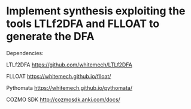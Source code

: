 # Implement synthesis exploiting the tools LTLf2DFA  and  FLLOAT  to  generate the DFA 

Dependencies:

LTLf2DFA
https://github.com/whitemech/LTLf2DFA 

FLLOAT
https://whitemech.github.io/flloat/

Pythomata
https://whitemech.github.io/pythomata/

COZMO SDK
http://cozmosdk.anki.com/docs/ 

